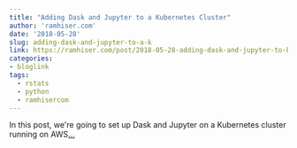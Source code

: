 ```yaml
---
title: "Adding Dask and Jupyter to a Kubernetes Cluster"
author: 'ramhiser.com'
date: '2018-05-28'
slug: adding-dask-and-jupyter-to-a-k
link: https://ramhiser.com/post/2018-05-28-adding-dask-and-jupyter-to-kubernetes-cluster/
categories:
- bloglink
tags:
  - rstats
  - python
  - ramhisercom
---
```


In this post, we're going to set up Dask and Jupyter on a Kubernetes cluster running on AWS[... <i class="fas fa-external-link-alt"></i>](https://ramhiser.com/post/2018-05-28-adding-dask-and-jupyter-to-kubernetes-cluster/)

